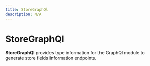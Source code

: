```yaml
---
title: StoreGraphQl
description: N/A
---
```


# StoreGraphQl

**StoreGraphQl** provides type information for the GraphQl module
to generate store fields information endpoints.
